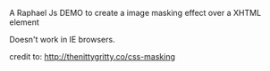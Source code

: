 
A Raphael Js DEMO to create a image masking effect over a XHTML element

Doesn't work in IE browsers.

credit to: http://thenittygritty.co/css-masking
